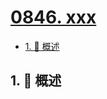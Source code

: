 # [0846. xxx](https://github.com/Tdahuyou/TNotes.leetcode/tree/main/notes/0846.%20xxx)

<!-- region:toc -->

- [1. 📝 概述](#1--概述)

<!-- endregion:toc -->

## 1. 📝 概述
